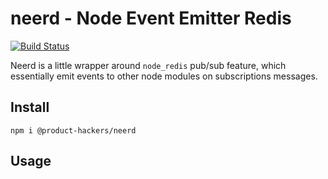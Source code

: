 # neerd - Node Event Emitter Redis

[![Build Status](https://travis-ci.org/ProductHackers/neerd.svg?branch=master)](https://travis-ci.org/ProductHackers/neerd)

Neerd is a little wrapper around `node_redis` pub/sub feature, which essentially emit events to other node modules on subscriptions messages.

## Install
`npm i @product-hackers/neerd`

## Usage
